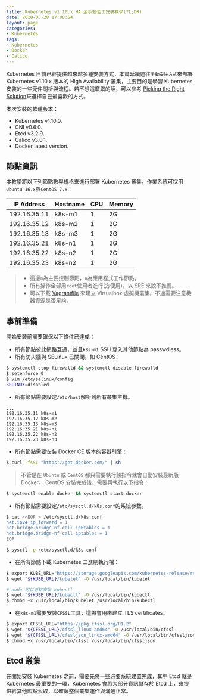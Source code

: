 ```yaml
---
title: Kubernetes v1.10.x HA 全手動苦工安裝教學(TL;DR)
date: 2018-03-28 17:08:54
layout: page
categories:
- Kubernetes
tags:
- Kubernetes
- Docker
- Calico
---
```

Kubernetes 目前已經提供越來越多種安裝方式，本篇延續過往`手動安裝方式`來部署 Kubernetes v1.10.x 版本的 High Availability 叢集，主要目的是學習 Kubernetes 安裝的一些元件關析與流程。若不想這麼累的話，可以參考 [Picking the Right Solution](https://kubernetes.io/docs/getting-started-guides/)來選擇自己最喜歡的方式。

本次安裝的軟體版本：
* Kubernetes v1.10.0.
* CNI v0.6.0.
* Etcd v3.2.9.
* Calico v3.0.1.
* Docker latest version.

<!--more-->

## 節點資訊
本教學將以下列節點數與規格來進行部署 Kubernetes 叢集，作業系統可採用`Ubuntu 16.x`與`CentOS 7.x`：

| IP Address | Hostname | CPU | Memory |
|------------|----------|-----|--------|
|192.16.35.11| k8s-m1   | 1   | 2G     |
|192.16.35.12| k8s-m2   | 1   | 2G     |
|192.16.35.13| k8s-m3   | 1   | 2G     |
|192.16.35.21| k8s-n1   | 1   | 2G     |
|192.16.35.22| k8s-n2   | 1   | 2G     |
|192.16.35.23| k8s-n2   | 1   | 2G     |

> * 這邊`m`為主要控制節點，`n`為應用程式工作節點。
> * 所有操作全部用`root`使用者進行(方便用)，以 SRE 來說不推薦。
> * 可以下載 [Vagrantfile](https://kairen.github.io/files/manual-v1.10/Vagrantfile) 來建立 Virtualbox 虛擬機叢集。不過需要注意機器資源是否足夠。

## 事前準備
開始安裝前需要確保以下條件已達成：
* 所有節點彼此網路互通，並且`k8s-m1` SSH 登入其他節點為 passwdless。
* 所有防火牆與 SELinux 已關閉。如 CentOS：

```sh
$ systemctl stop firewalld && systemctl disable firewalld
$ setenforce 0
$ vim /etc/selinux/config
SELINUX=disabled
```

* 所有節點需要設定`/etc/host`解析到所有叢集主機。

```
...
192.16.35.11 k8s-m1
192.16.35.12 k8s-m2
192.16.35.13 k8s-m3
192.16.35.21 k8s-n1
192.16.35.22 k8s-n2
192.16.35.23 k8s-n3
```

* 所有節點需要安裝 Docker CE 版本的容器引擎：

```sh
$ curl -fsSL "https://get.docker.com/" | sh
```
> 不管是在 `Ubuntu` 或 `CentOS` 都只需要執行該指令就會自動安裝最新版 Docker。
> CentOS 安裝完成後，需要再執行以下指令：
```sh
$ systemctl enable docker && systemctl start docker
```

* 所有節點需要設定`/etc/sysctl.d/k8s.conf`的系統參數。

```sh
$ cat <<EOF > /etc/sysctl.d/k8s.conf
net.ipv4.ip_forward = 1
net.bridge.bridge-nf-call-ip6tables = 1
net.bridge.bridge-nf-call-iptables = 1
EOF

$ sysctl -p /etc/sysctl.d/k8s.conf
```

* 在所有節點下載 Kubernetes 二進制執行檔：

```sh
$ export KUBE_URL="https://storage.googleapis.com/kubernetes-release/release/v1.10.0/bin/linux/amd64"
$ wget "${KUBE_URL}/kubelet" -O /usr/local/bin/kubelet

# node 可以忽略安裝 kubectl
$ wget "${KUBE_URL}/kubectl" -O /usr/local/bin/kubectl
$ chmod +x /usr/local/bin/kubelet /usr/local/bin/kubectl
```

* 在`k8s-m1`需要安裝`CFSSL`工具，這將會用來建立 TLS certificates。

```sh
$ export CFSSL_URL="https://pkg.cfssl.org/R1.2"
$ wget "${CFSSL_URL}/cfssl_linux-amd64" -O /usr/local/bin/cfssl
$ wget "${CFSSL_URL}/cfssljson_linux-amd64" -O /usr/local/bin/cfssljson
$ chmod +x /usr/local/bin/cfssl /usr/local/bin/cfssljson
```

## Etcd 叢集
在開始安裝 Kubernetes 之前，需要先將一些必要系統建置完成，其中 Etcd 就是 Kubernetes 最重要的一環，Kubernetes 會將大部分資訊儲存於 Etcd 上，來提供給其他節點索取，以確保整個叢集運作與溝通正常。
